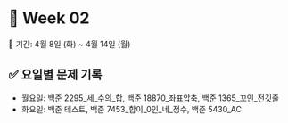 ﻿# 📘 Week 02

<!-- 기간 시작 -->
📆 기간: 4월 8일 (화) ~ 4월 14일 (월)
<!-- 기간 끝 -->

<!-- 요일별 기록 시작 -->
## ✅ 요일별 문제 기록
- 월요일: 백준 2295_세_수의_합, 백준 18870_좌표압축, 백준 1365_꼬인_전깃줄
- 화요일: 백준 테스트, 백준 7453_합이_0인_네_정수, 백준 5430_AC
<!-- 요일별 기록 끝 -->